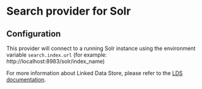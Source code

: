 # Search provider for Solr

## Configuration

This provider will connect to a running Solr instance using the environment variable `search.index.url` (for example: http://localhost:8983/solr/index_name)

For more information about Linked Data Store, please refer to
the [LDS documentation](https://github.com/descoped/linked-data-store-documentation).

